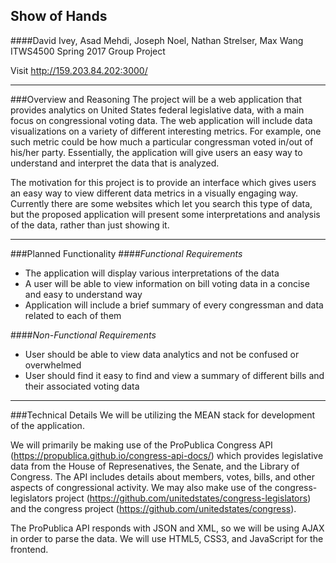 Show of Hands
---

####David Ivey, Asad Mehdi, Joseph Noel, Nathan Strelser, Max Wang
ITWS4500 Spring 2017 Group Project

Visit http://159.203.84.202:3000/

---

###Overview and Reasoning
The project will be a web application that provides analytics on United States federal legislative data, with a main focus on congressional voting data. The web application will include data visualizations on a variety of different interesting metrics. For example, one such metric could be how much a particular congressman voted in/out of his/her party. Essentially, the application will give users an easy way to understand and interpret the data that is analyzed.

The motivation for this project is to provide an interface which gives users an easy way to view different data metrics in a visually engaging way. Currently there are some websites which let you search this type of data, but the proposed application will present some interpretations and analysis of the data, rather than just showing it.

---

###Planned Functionality
####*Functional Requirements*

 - The application will display various interpretations of the data
 - A user will be able to view information on bill voting data in a concise and easy to understand way
 - Application will include a brief summary of every congressman and data related to each of them

####*Non-Functional Requirements*

- User should be able to view data analytics and not be confused or
   overwhelmed
- User should find it easy to find and view a summary of
   different bills and their associated voting data

---

###Technical Details
We will be utilizing the MEAN  stack for development of the application.

We will primarily be making use of the ProPublica Congress API (https://propublica.github.io/congress-api-docs/) which provides legislative data from the House of Represenatives, the Senate, and the Library of Congress. The API includes details about members, votes, bills, and other aspects of congressional activity. We may also make use of the congress-legislators project (https://github.com/unitedstates/congress-legislators) and the congress project (https://github.com/unitedstates/congress).

The ProPublica API responds with JSON and XML, so we will be using AJAX in order to parse the data. We will use HTML5, CSS3, and JavaScript for the frontend.

